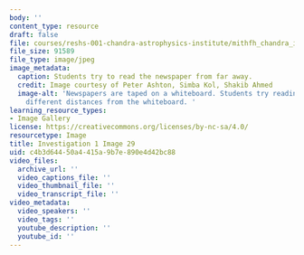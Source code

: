 ```yaml
---
body: ''
content_type: resource
draft: false
file: courses/reshs-001-chandra-astrophysics-institute/mithfh_chandra_inv1_nws_rs.jpg
file_size: 91589
file_type: image/jpeg
image_metadata:
  caption: Students try to read the newspaper from far away.
  credit: Image courtesy of Peter Ashton, Simba Kol, Shakib Ahmed
  image-alt: 'Newspapers are taped on a whiteboard. Students try reading them from
    different distances from the whiteboard. '
learning_resource_types:
- Image Gallery
license: https://creativecommons.org/licenses/by-nc-sa/4.0/
resourcetype: Image
title: Investigation 1 Image 29
uid: c4b3d644-50a4-415a-9b7e-890e4d42bc88
video_files:
  archive_url: ''
  video_captions_file: ''
  video_thumbnail_file: ''
  video_transcript_file: ''
video_metadata:
  video_speakers: ''
  video_tags: ''
  youtube_description: ''
  youtube_id: ''
---
```


